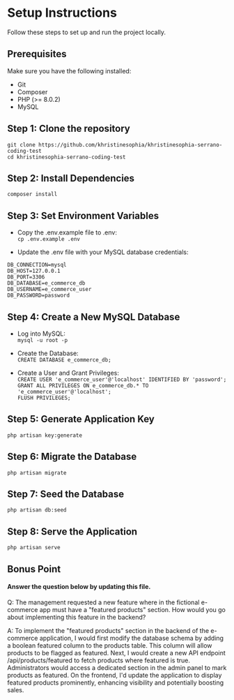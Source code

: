 # Setup Instructions
Follow these steps to set up and run the project locally.

## Prerequisites
Make sure you have the following installed:

- Git
- Composer
- PHP (>= 8.0.2)
- MySQL

## Step 1: Clone the repository
```git clone https://github.com/khristinesophia/khristinesophia-serrano-coding-test``` <br>
```cd khristinesophia-serrano-coding-test```

## Step 2: Install Dependencies
```composer install```

## Step 3: Set Environment Variables

- Copy the .env.example file to .env: <br>
```cp .env.example .env```

- Update the .env file with your MySQL database credentials:
```
DB_CONNECTION=mysql
DB_HOST=127.0.0.1
DB_PORT=3306
DB_DATABASE=e_commerce_db
DB_USERNAME=e_commerce_user
DB_PASSWORD=password
```

## Step 4: Create a New MySQL Database

- Log into MySQL: <br>
```mysql -u root -p```

- Create the Database: <br>
```CREATE DATABASE e_commerce_db;```

- Create a User and Grant Privileges: <br>
```CREATE USER 'e_commerce_user'@'localhost' IDENTIFIED BY 'password';``` <br>
```GRANT ALL PRIVILEGES ON e_commerce_db.* TO 'e_commerce_user'@'localhost';``` <br>
```FLUSH PRIVILEGES;```

## Step 5: Generate Application Key
```php artisan key:generate```

## Step 6: Migrate the Database
```php artisan migrate```

## Step 7: Seed the Database
```php artisan db:seed```

## Step 8: Serve the Application
```php artisan serve```

## Bonus Point

#### Answer the question below by updating this file.

Q: The management requested a new feature where in the fictional e-commerce app must have a "featured products" section.
How would you go about implementing this feature in the backend?

A: To implement the "featured products" section in the backend of the e-commerce application, I would first modify the database schema by adding a boolean featured column to the products table. This column will allow products to be flagged as featured. Next, I would create a new API endpoint /api/products/featured to fetch products where featured is true. Administrators would access a dedicated section in the admin panel to mark products as featured. On the frontend, I'd update the application to display featured products prominently, enhancing visibility and potentially boosting sales.
